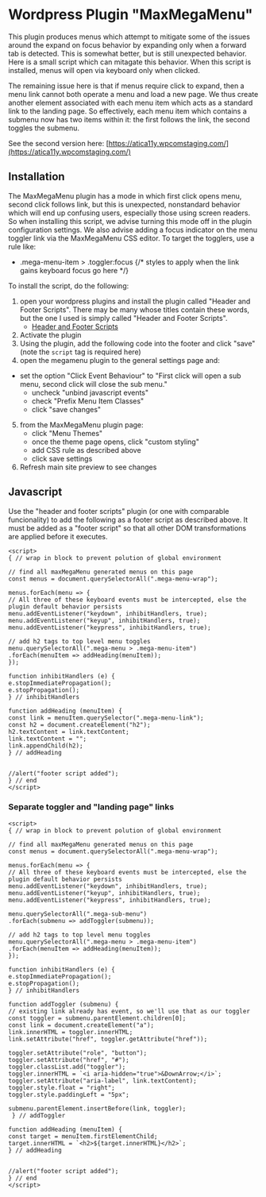 # Wordpress Plugin "MaxMegaMenu"

This plugin produces menus which attempt to mitigate some of the issues around the expand on focus behavior by expanding only when a forward tab is detected. This is somewhat better, but is still unexpected behavior. Here is a small script which can mitagate this behavior. When this script is installed, menus will open via keyboard only when clicked.

The remaining issue here is that if menus require click to expand, then a menu link cannot both operate a menu and load a new page.  We thus create another element associated with each menu item which acts as a standard link to the landing page. So effectively, each menu item which contains a submenu now has two items within it: the first follows the link, the second toggles the submenu.

See the second version here:
[https://atica11y.wpcomstaging.com/](https://atica11y.wpcomstaging.com/)

## Installation

The MaxMegaMenu plugin has  a mode in which first click opens menu, second click follows link, but this is unexpected, nonstandard behavior which will end up confusing users, especially those using screen readers. So when installing this script, we advise turning this mode off in the plugin configuration settings.  We also advise adding a focus indicator on the menu toggler link via the MaxMegaMenu CSS editor. To target the togglers, use a rule like:
- .mega-menu-item > .toggler:focus {/* styles to apply when the link gains keyboard focus go here */}



To install the script, do the following:

1. open your wordpress plugins and install the plugin called "Header and Footer Scripts". There may be many whose titles contain these words, but the one I used is simply called "Header and Footer Scripts".
	- [Header and Footer Scripts](https://wordpress.org/plugins/header-and-footer-scripts/)
2. Activate the plugin
3. Using the plugin, add the following code into the footer and click "save" (note the `script` tag is required here)
4. open the megamenu plugin to the general settings page and:
- set the option "Click Event Behaviour" to "First click will open a sub menu, second click will close the sub menu."
	- uncheck "unbind javascript events"
	- check "Prefix Menu Item Classes"
	- click "save changes"
5. from the MaxMegaMenu plugin page:
	- click "Menu Themes"
	- once the theme page opens, click "custom styling"
	- add CSS rule as described above
	- click save settings
6. Refresh main site preview to see changes

## Javascript 

Use the "header and footer scripts" plugin (or one with comparable funcionality) to add the following as a footer script as described above. It must be added as a "footer script" so that all other DOM transformations are applied before it executes.

```
<script>
{ // wrap in block to prevent polution of global environment

// find all maxMegaMenu generated menus on this page
const menus = document.querySelectorAll(".mega-menu-wrap");

menus.forEach(menu => {
// All three of these keyboard events must be intercepted, else the plugin default behavior persists
menu.addEventListener("keydown", inhibitHandlers, true);
menu.addEventListener("keyup", inhibitHandlers, true);
menu.addEventListener("keypress", inhibitHandlers, true);

// add h2 tags to top level menu toggles
menu.querySelectorAll(".mega-menu > .mega-menu-item")
.forEach(menuItem => addHeading(menuItem));
});

function inhibitHandlers (e) {
e.stopImmediatePropagation();
e.stopPropagation();
} // inhibitHandlers

function addHeading (menuItem) {
const link = menuItem.querySelector(".mega-menu-link");
const h2 = document.createElement("h2");
h2.textContent = link.textContent;
link.textContent = "";
link.appendChild(h2);
} // addHeading


//alert("footer script added");
} // end
</script>
```

### Separate toggler and "landing page" links

```
<script>
{ // wrap in block to prevent polution of global environment

// find all maxMegaMenu generated menus on this page
const menus = document.querySelectorAll(".mega-menu-wrap");

menus.forEach(menu => {
// All three of these keyboard events must be intercepted, else the plugin default behavior persists
menu.addEventListener("keydown", inhibitHandlers, true);
menu.addEventListener("keyup", inhibitHandlers, true);
menu.addEventListener("keypress", inhibitHandlers, true);

menu.querySelectorAll(".mega-sub-menu")
.forEach(submenu => addToggler(submenu));

// add h2 tags to top level menu toggles
menu.querySelectorAll(".mega-menu > .mega-menu-item")
.forEach(menuItem => addHeading(menuItem));
});

function inhibitHandlers (e) {
e.stopImmediatePropagation();
e.stopPropagation();
} // inhibitHandlers

function addToggler (submenu) {
// existing link already has event, so we'll use that as our toggler
const toggler = submenu.parentElement.children[0];
const link = document.createElement("a");
link.innerHTML = toggler.innerHTML;
link.setAttribute("href", toggler.getAttribute("href"));

toggler.setAttribute("role", "button");
toggler.setAttribute("href", "#");
toggler.classList.add("toggler");
toggler.innerHTML = `<i aria-hidden="true">&DownArrow;</i>`;
toggler.setAttribute("aria-label", link.textContent);
toggler.style.float = "right";
toggler.style.paddingLeft = "5px";

submenu.parentElement.insertBefore(link, toggler);
 } // addToggler

function addHeading (menuItem) {
const target = menuItem.firstElementChild;
target.innerHTML = `<h2>${target.innerHTML}</h2>`;
} // addHeading


//alert("footer script added");
} // end
</script>
```

